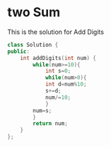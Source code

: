 # two Sum

This is the solution for Add Digits

```cpp
class Solution {
public:
    int addDigits(int num) {
        while(num>=10){
            int s=0;
            while(num>0){
            int d=num%10;
            s+=d;
            num/=10;
            }
        num=s;
        }
        return num;
    }
};
```